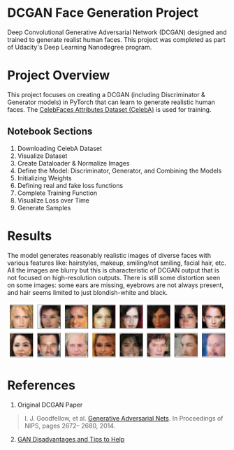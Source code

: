 # DCGAN Face Generation Project

Deep Convolutional Generative Adversarial Network (DCGAN) designed and trained to generate realist human faces. This project was completed as part of Udacity's Deep Learning Nanodegree program.

# Project Overview
This project focuses on creating a DCGAN (including Discriminator & Generator models) in PyTorch that can learn to generate realistic human faces. The [CelebFaces Attributes Dataset (CelebA)](http://mmlab.ie.cuhk.edu.hk/projects/CelebA.html) is used for training.

## Notebook Sections
1. Downloading CelebA Dataset
2. Visualize Dataset
3. Create Dataloader & Normalize Images
4. Define the Model: Discriminator, Generator, and Combining the Models
5. Initializing Weights
6. Defining real and fake loss functions
7. Complete Training Function
8. Visualize Loss over Time
9. Generate Samples

# Results
The model generates reasonably realistic images of diverse faces with various features like: hairstyles, makeup, smiling/not smiling, facial hair, etc. All the images are blurry but this is characteristic of DCGAN output that is not focused on high-resolution outputs. There is still some distortion seen on some images: some ears are missing, eyebrows are not always present, and hair seems limited to just blondish-white and black.

<img src="./example_faces.png">

# References
1. Original DCGAN Paper
> I. J. Goodfellow, et al. [Generative Adversarial Nets](http://papers.nips.cc/paper/5423-generative-adversarial-nets.pdf).  In Proceedings of NIPS, pages 2672–
2680, 2014.

2. [GAN Disadvantages and Tips to Help](https://github.com/tensorflow/magenta/blob/master/magenta/reviews/GAN.md#disadvantages)